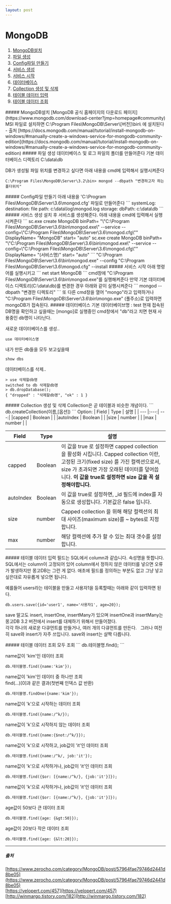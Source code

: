 ```yaml
---
layout: post
---
```


# MongoDB

1. [MongoDB설치](#no1)  
2. [파일 생성](#no2)  
3. [Config파일 만들기](#no3)  
4. [서비스 생성](#no4)  
5. [서비스 시작](#no5)  
6. [데이터베이스](#no6)   
7. [Collection 생성 및 삭제](#no7)  
8. [테이블 데이터 입력](#no8)  
9. [테이블 데이터 조회](#no9)  


<a name="no1"/>
##### MongoDB설치
[MongoDB 공식 홈페이지의 다운로드 페이지](https://www.mongodb.com/download-center?jmp=homepage#community)  
MSI 파일로 설치하면 C:\Program Files\MongoDB\Server\[버전]\bin\ 에 설치된다
- 출처  
[https://docs.mongodb.com/manual/tutorial/install-mongodb-on-windows/#manually-create-a-windows-service-for-mongodb-community-edition](https://docs.mongodb.com/manual/tutorial/install-mongodb-on-windows/#manually-create-a-windows-service-for-mongodb-community-edition)


<a name="no2"/>
##### 파일 생성
데이터베이스 및 로그 파일의 폴더를 만들어준다  
기본 데이터베이스 디렉토리 C:\data\db  

DB가 생성될 파일 위치를 변경하고 싶다면 아래 내용을 cmd에 입력해서 실행시켜준다  
```
C:\Program Files\MongoDB\Server\3.2\bin> mongod --dbpath "변경하고자 하는 폴더위치"
```


<a name="no3"/>
##### Config파일 만들기
아래 내용을 'C:\Program Files\MongoDB\Server\3.6\mongod.cfg' 파일로 만들어준다
```
systemLog:
    destination: file
    path: c:\data\log\mongod.log
storage:
    dbPath: c:\data\db
```


<a name="no4"/>
##### 서비스 생성
설치 후 서비스를 생성해준다.  
아래 내용을 cmd에 입력해서 실행시켜준다  
```
sc.exe create MongoDB binPath= "\"C:\Program Files\MongoDB\Server\3.6\bin\mongod.exe\" --service --config=\"C:\Program Files\MongoDB\Server\3.6\mongod.cfg\"" DisplayName= "MongoDB" start= "auto"
sc.exe create MongoDB binPath= "\"C:\Program Files\MongoDB\Server\3.6\bin\mongod.exe\" --service --config=\"C:\Program Files\MongoDB\Server\3.6\mongod.cfg\"" DisplayName= "(서비스명)" start= "auto"
```
"C:\Program Files\MongoDB\Server\3.6\bin\mongod.exe" --config "C:\Program Files\MongoDB\Server\3.6\mongod.cfg" --install


<a name="no5"/>
##### 서비스 시작
아래 명령어를 실행시키고
```
net start MongoDB
```
cmd창에 "C:\Program Files\MongoDB\Server\3.6\bin\mongod.exe"를 실행해켜준다  
만약 기본 데이터베이스 디렉토리(C:\data\db)를 변경한 경우 아래와 같이 실행시켜준다  
```
mongod --dbpath "변경한 디렉토리"
```
또 다른 cmd창을 열어 "mongo"라고 입력하거나  
"C:\Program Files\MongoDB\Server\3.6\bin\mongo.exe" (풀주소)로 입력하면 mongoDB가 접속된다.


<a name="no6"/>
##### 데이터베이스
기본 데이터베이브명 : test  
현재 접속된 DB명을 확인하고 싶을때는 [mongo]로 실행중인 cmd창에서 "db"라고 치면 현재 사용중인 db명이 나타난다.  
  
새로운 데이터베이스를 생성..  
```
use 데이터베이스명
```
  
내가 만든 db들을 모두 보고싶을때  
```
show dbs
```
  
데이터베이스를 삭제..  
```
> use 삭제할db명
switched to db 삭제할db명
> db.dropDatabase();
{ "dropped" : "삭제할db명", "ok" : 1 }
```


<a name="no7"/>
##### Collection 생성 및 삭제  
Collection은 곧 테이블과 비슷한 개념이다.  
```
db.createCollection(이름,[옵션])
```
Option:  
| Field | Type | 설명 |
| --- |:---:| ---:|
|capped | Boolean | |
|autoIndex | Boolean | |
|size | number | |
|max | number | |


Field | Type | 설명
--- | --- | ---
capped | Boolean | 이 값을 true 로 설정하면 capped collection 을 활성화 시킵니다. Capped collection 이란, 고정된 크기(fixed size) 를 가진 컬렉션으로서, size 가 초과되면 가장 오래된 데이터를 덮어씁니다. **이 값을 true로 설정하면 size 값을 꼭 설정해야합니다.**
autoIndex | Boolean | 이 값을 true로 설정하면, _id 필드에 index를 자동으로 생성합니다. 기본값은 false 입니다.
size | number | Capped collection 을 위해 해당 컬렉션의 최대 사이즈(maximum size)를 ~ bytes로 지정합니다.
max | number | 해당 컬렉션에 추가 할 수 있는 최대 갯수를 설정합니다.


<a name="no8"/>
##### 테이블 데이터 입력
필드는 SQL에서 column과 같습니다. 속성명을 뜻합니다.  
SQL에서는 column이 고정되어 있어 column에서 정하지 않은 데이터를 넣으면 오류가 발생하지만 몽고DB는 그런 게 없다.  
애초에 필드를 정의하는 부분도 없고 그냥 넣고 싶은대로 자유롭게 넣으면 됩니다.  

예를들어 users라는 테이블을 만들고 사용자1을 등록할때는 아래와 같이 입력하면 된다.
```
db.users.save({id='user1', name='사용자1', age=20});
```
save 말고도 insert, insertOne, insertMany가 있으며 
insertOne과 insertMany는 몽고DB 3.2 버전에서 insert를 대체하기 위해서 만들어졌다.  
각각 하나의 새로운 다큐먼트를 만들거나, 여러 개의 다큐먼트를 만든다.   
그러나 여전히 save와 insert가 자주 쓰입니다. save와 insert는 살짝 다릅니다.  



<a name="no9"/>
##### 테이블 데이터 조회
모두 조회  
```
db.테이블명.find();
```
  
name값이 'kim'인 데이터 조회  
```
db.테이블명.find({name:'kim'});
```
  
name값이 'kim'인 데이터 중 하나만 조회  
find(...)[0]과 같은 결과(첫번째 인덱스 값 반환)  
```
db.테이블명.findOne({name:'kim'});
```
  
name값이 'k'으로 시작하는 데이터 조회  
```
db.테이블명.find({name:/^k/});
```
  
name값이 'k'으로 시작하지 않는 데이터 조회  
```
db.테이블명.find({name:{$not:/^k/}});
```
  
name값이 'k'으로 시작하고, job값이 'it'인 데이터 조회  
```
db.테이블명.find({name:/^k/, job:'it'});
```
  
name값이 'k'으로 시작하거나, job값이 'it'인 데이터 조회  
```
db.테이블명.find({$or: [{name:/^k/}, {job:'it'}]});
```
  
name값이 'k'으로 시작하거나, job값이 'it'인 데이터 조회  
```
db.테이블명.find({$or: [{name:/^k/}, {job:'it'}]});
```
  
age값이 50보다 큰 데이터 조회  
```
db.테이블명.find({age: {&gt:50}});
```
  
age값이 20보다 작은 데이터 조회  
```
db.테이블명.find({age: {&lt:20}});
```







---
##### 출처  
[https://www.zerocho.com/category/MongoDB/post/57964fae79746d2441d8be05](https://www.zerocho.com/category/MongoDB/post/57964fae79746d2441d8be05)  
[https://velopert.com/457](https://velopert.com/457)  
[http://winmargo.tistory.com/182](http://winmargo.tistory.com/182)  



